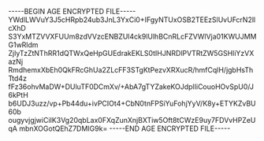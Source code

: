 -----BEGIN AGE ENCRYPTED FILE-----
YWdlLWVuY3J5cHRpb24ub3JnL3YxCi0+IFgyNTUxOSB2TEEzSlUvUFcrN2llcXhD
S3YxMTZVVXFUUm8zdVVzcENBZUl4ck9lUlhBCnRLcFZVWlVja01KWUJMMG1wRldm
ZjlyTzZtNThRR1dQTWxQeHpGUEdrakEKLS0tIHJNRDlPVTRtZW5GSHliYzVXazNj
RmdhemxXbEh0QkFRcGhUa2ZLcFF3STgKtPezvXRXucR/hmfCqlH/jgbHsThTtd4z
fFz36ohvMaDW+DUluTF0DCmXv/+AbA7gTYZakeKOJdplIiCouoHOvSpU0/J6kPtH
b6UDJ3uzz/vp+Pb44du+ivPCIOt4+CbN0tnFPSiYuFohjYyV/K8y+ETYKZvBU60b
ougyvjgjwiCiIK3Vg20qbLax0FXqZunXnjBXTiw5Oft8tCWzE9uy7FDVvHPZeUqA
mbnXOGotQEhZ7DMIG9k=
-----END AGE ENCRYPTED FILE-----

